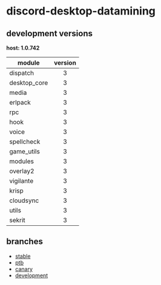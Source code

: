 # discord-desktop-datamining

## development versions

**host: 1.0.742**

| module | version |
| ------ | :-----: |
| dispatch | 3 |
| desktop_core | 3 |
| media | 3 |
| erlpack | 3 |
| rpc | 3 |
| hook | 3 |
| voice | 3 |
| spellcheck | 3 |
| game_utils | 3 |
| modules | 3 |
| overlay2 | 3 |
| vigilante | 3 |
| krisp | 3 |
| cloudsync | 3 |
| utils | 3 |
| sekrit | 3 |

## branches

- [stable](https://github.com/OpenAsar/discord-desktop-datamining/tree/stable)
- [ptb](https://github.com/OpenAsar/discord-desktop-datamining/tree/ptb)
- [canary](https://github.com/OpenAsar/discord-desktop-datamining/tree/canary)
- [development](https://github.com/OpenAsar/discord-desktop-datamining/tree/development)